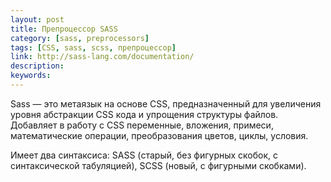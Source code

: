 ```yaml
---
layout: post
title: Препроцессор SASS
category: [sass, preprocessors]
tags: [CSS, sass, scss, препроцессор]
link: http://sass-lang.com/documentation/
description:
keywords:
---
```


<p>Sass — это метаязык на основе CSS, предназначенный для увеличения уровня абстракции CSS кода и упрощения структуры файлов. Добавляет в работу с CSS переменные, вложения, примеси, математические операции, преобразования цветов, циклы, условия.</p>
<p>Имеет два синтаксиса: SASS (старый, без фигурных скобок, с синтаксической табуляцией), SCSS (новый, с фигурными скобками).</p>
